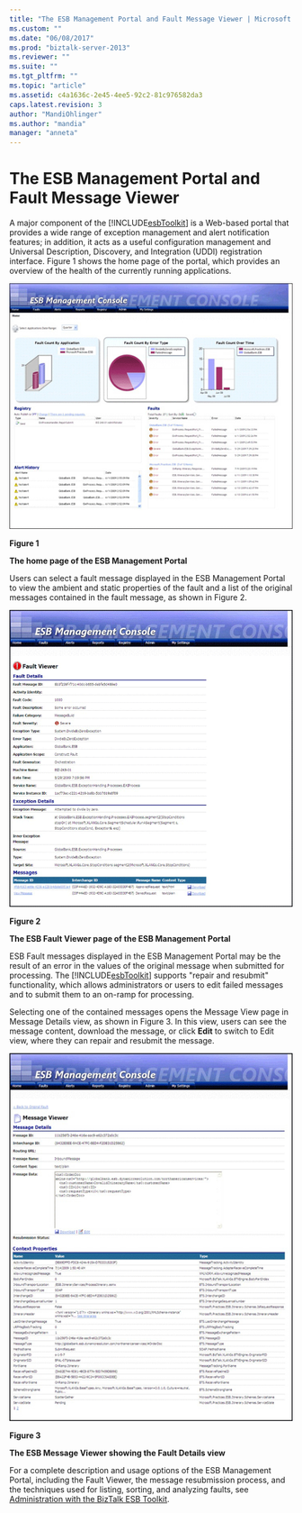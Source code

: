 ```yaml
---
title: "The ESB Management Portal and Fault Message Viewer | Microsoft Docs"
ms.custom: ""
ms.date: "06/08/2017"
ms.prod: "biztalk-server-2013"
ms.reviewer: ""
ms.suite: ""
ms.tgt_pltfrm: ""
ms.topic: "article"
ms.assetid: c4a1636c-2e45-4ee5-92c2-81c976582da3
caps.latest.revision: 3
author: "MandiOhlinger"
ms.author: "mandia"
manager: "anneta"
---
```

# The ESB Management Portal and Fault Message Viewer
A major component of the [!INCLUDE[esbToolkit](../includes/esbtoolkit-md.md)] is a Web-based portal that provides a wide range of exception management and alert notification features; in addition, it acts as a useful configuration management and Universal Description, Discovery, and Integration (UDDI) registration interface. Figure 1 shows the home page of the portal, which provides an overview of the health of the currently running applications.  
  
 ![Portal Home Page](../esb-toolkit/media/portalhomepage.gif "PortalHomePage")  
  
 **Figure 1**  
  
 **The home page of the ESB Management Portal**  
  
 Users can select a fault message displayed in the ESB Management Portal to view the ambient and static properties of the fault and a list of the original messages contained in the fault message, as shown in Figure 2.  
  
 ![Faul tViewer Page](../esb-toolkit/media/ch4-faultviewerpage.gif "Ch4-FaultViewerPage")  
  
 **Figure 2**  
  
 **The ESB Fault Viewer page of the ESB Management Portal**  
  
 ESB Fault messages displayed in the ESB Management Portal may be the result of an error in the values of the original message when submitted for processing. The [!INCLUDE[esbToolkit](../includes/esbtoolkit-md.md)] supports "repair and resubmit" functionality, which allows administrators or users to edit failed messages and to submit them to an on-ramp for processing.  
  
 Selecting one of the contained messages opens the Message View page in Message Details view, as shown in Figure 3. In this view, users can see the message content, download the message, or click **Edit** to switch to Edit view, where they can repair and resubmit the message.  
  
 ![Message Viewer Page](../esb-toolkit/media/ch4-messageviewerpage.gif "Ch4-MessageViewerPage")  
  
 **Figure 3**  
  
 **The ESB Message Viewer showing the Fault Details view**  
  
 For a complete description and usage options of the ESB Management Portal, including the Fault Viewer, the message resubmission process, and the techniques used for listing, sorting, and analyzing faults, see [Administration with the BizTalk ESB Toolkit](../esb-toolkit/administration-with-the-biztalk-esb-toolkit.md).